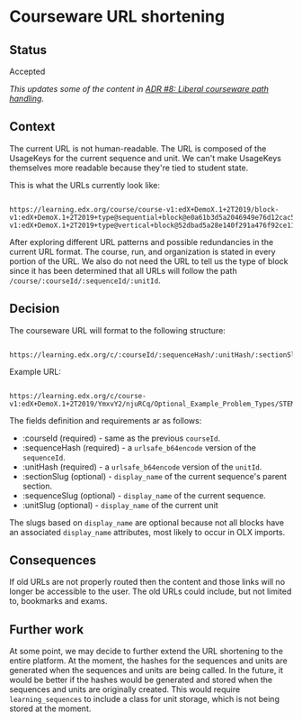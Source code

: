 # Courseware URL shortening

## Status

Accepted

_This updates some of the content in [ADR #8: Liberal courseware path handling](./0008-liberal-courseware-path-handling.md)._

## Context

The current URL is not human-readable. The URL is composed of the UsageKeys for the current sequence and unit. We can't make UsageKeys themselves more readable because they're tied to student state.

This is what the URLs currently look like:

```

https://learning.edx.org/course/course-v1:edX+DemoX.1+2T2019/block-v1:edX+DemoX.1+2T2019+type@sequential+block@e0a61b3d5a2046949e76d12cac5df493/block-v1:edX+DemoX.1+2T2019+type@vertical+block@52dbad5a28e140f291a476f92ce11996

```

After exploring different URL patterns and possible redundancies in the current URL format. The course, run, and organization is stated in every portion of the URL. We also do not need the URL to tell us the type of block since it has been determined that all URLs will follow the path` /course/:courseId/:sequenceId/:unitId`.

## Decision

The courseware URL will format to the following structure:

```

https://learning.edx.org/c/:courseId/:sequenceHash/:unitHash/:sectionSlug/:sequenceSlug/:unitSlug/

```

Example URL:

```

https://learning.edx.org/c/course-v1:edX+DemoX.1+2T2019/YmxvY2/njuRCq/Optional_Example_Problem_Types/STEM_Problems/Code_Grader

```

The fields definition and requirements ar as follows:

* :courseId (required) - same as the previous `courseId`.
* :sequenceHash (required) - a `urlsafe_b64encode` version of the `sequenceId`.
* :unitHash (required) - a `urlsafe_b64encode` version of the `unitId`.
* :sectionSlug (optional) - `display_name` of the current sequence's parent section.
* :sequenceSlug (optional) - `display_name` of the current sequence.
* :unitSlug (optional) - `display_name` of the current unit

The slugs based on `display_name` are optional because not all blocks have an associated `display_name` attributes, most likely to occur in OLX imports.

## Consequences

If old URLs are not properly routed then the content and those links will no longer be accessible to the user. The old URLs could include, but not limited to, bookmarks and exams.

## Further work

At some point, we may decide to further extend the URL shortening to the entire platform. At the moment, the hashes for the sequences and units are generated when the sequences and units are being called. In the future, it would be better if the hashes would be generated and stored when the sequences and units are originally created. This would require `learning_sequences` to include a class for unit storage, which is not being stored at the moment.
